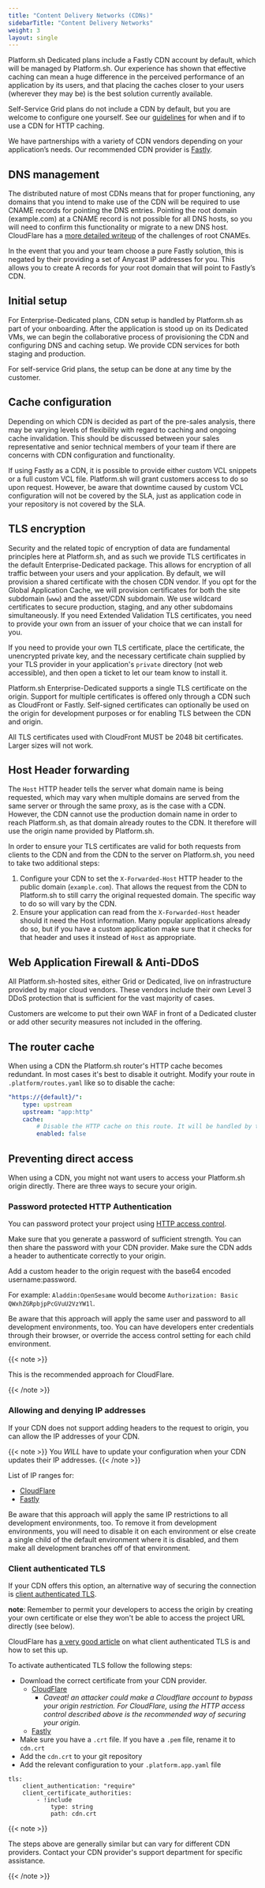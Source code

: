 ```yaml
---
title: "Content Delivery Networks (CDNs)"
sidebarTitle: "Content Delivery Networks"
weight: 3
layout: single
---
```


Platform.sh Dedicated plans include a Fastly CDN account by default, which will be managed by Platform.sh.
Our experience has shown that effective caching can mean a huge difference in the perceived performance of an application by its users,
and that placing the caches closer to your users (wherever they may be) is the best solution currently available.

Self-Service Grid plans do not include a CDN by default, but you are welcome to configure one yourself.
See our [guidelines](../../bestpractices/http-caching.md) for when and if to use a CDN for HTTP caching.

We have partnerships with a variety of CDN vendors depending on your application’s needs.
Our recommended CDN provider is [Fastly](./fastly.md).

## DNS management

The distributed nature of most CDNs means that for proper functioning,
any domains that you intend to make use of the CDN will be required to use CNAME records for pointing the DNS entries.
Pointing the root domain (example.com) at a CNAME record is not possible for all DNS hosts,
so you will need to confirm this functionality or migrate to a new DNS host.
CloudFlare has a [more detailed writeup](https://blog.cloudflare.com/introducing-cname-flattening-rfc-compliant-cnames-at-a-domains-root/)
of the challenges of root CNAMEs.

In the event that you and your team choose a pure Fastly solution,
this is negated by their providing a set of Anycast IP addresses for you.
This allows you to create A records for your root domain that will point to Fastly’s CDN.

## Initial setup

For Enterprise-Dedicated plans, CDN setup is handled by Platform.sh as part of your onboarding.
After the application is stood up on its Dedicated VMs,
we can begin the collaborative process of provisioning the CDN and configuring DNS and caching setup.
We provide CDN services for both staging and production.

For self-service Grid plans, the setup can be done at any time by the customer.

## Cache configuration

Depending on which CDN is decided as part of the pre-sales analysis,
there may be varying levels of flexibility with regard to caching and ongoing cache invalidation.
This should be discussed between your sales representative and senior technical members of your team
if there are concerns with CDN configuration and functionality.

If using Fastly as a CDN, it is possible to provide either custom VCL snippets or a full custom VCL file.
Platform.sh will grant customers access to do so upon request.
However, be aware that downtime caused by custom VCL configuration will not be covered by the SLA,
just as application code in your repository is not covered by the SLA.

## TLS encryption

Security and the related topic of encryption of data are fundamental principles here at Platform.sh,
and as such we provide TLS certificates in the default Enterprise-Dedicated package.
This allows for encryption of all traffic between your users and your application.
By default, we will provision a shared certificate with the chosen CDN vendor.
If you opt for the Global Application Cache, we will provision certificates for both the site subdomain (`www`) and the asset/CDN subdomain.
We use wildcard certificates to secure production, staging, and any other subdomains simultaneously.
If you need Extended Validation TLS certificates,
you need to provide your own from an issuer of your choice that we can install for you.

If you need to provide your own TLS certificate, place the certificate, the unencrypted private key,
and the necessary certificate chain supplied by your TLS provider in your application's `private` directory (not web accessible),
and then open a ticket to let our team know to install it.

Platform.sh Enterprise-Dedicated supports a single TLS certificate on the origin.
Support for multiple certificates is offered only through a CDN such as CloudFront or Fastly.
Self-signed certificates can optionally be used on the origin for development purposes or for enabling TLS between the CDN and origin.

All TLS certificates used with CloudFront MUST be 2048 bit certificates.
Larger sizes will not work.

## Host Header forwarding

The `Host` HTTP header tells the server what domain name is being requested,
which may vary when multiple domains are served from the same server or through the same proxy, as is the case with a CDN.
However, the CDN cannot use the production domain name in order to reach Platform.sh, as that domain already routes to the CDN.
It therefore will use the origin name provided by Platform.sh.

In order to ensure your TLS certificates are valid for both requests from clients to the CDN and from the CDN to the server on Platform.sh,
you need to take two additional steps:

1. Configure your CDN to set the `X-Forwarded-Host` HTTP header to the public domain (`example.com`).
   That allows the request from the CDN to Platform.sh to still carry the original requested domain.
   The specific way to do so will vary by the CDN.
2. Ensure your application can read from the `X-Forwarded-Host` header should it need the Host information.
   Many popular applications already do so,
   but if you have a custom application make sure that it checks for that header
   and uses it instead of `Host` as appropriate.

## Web Application Firewall & Anti-DDoS

All Platform.sh-hosted sites, either Grid or Dedicated, live on infrastructure provided by major cloud vendors.
These vendors include their own Level 3 DDoS protection that is sufficient for the vast majority of cases.

Customers are welcome to put their own WAF in front of a Dedicated cluster or add other security measures not included in the offering.

## The router cache

When using a CDN the Platform.sh router's HTTP cache becomes redundant.
In most cases it's best to disable it outright.
Modify your route in `.platform/routes.yaml` like so to disable the cache:

```yaml
"https://{default}/":
    type: upstream
    upstream: "app:http"
    cache:
        # Disable the HTTP cache on this route. It will be handled by the CDN instead.
        enabled: false
```

## Preventing direct access

When using a CDN, you might not want users to access your Platform.sh origin directly.
There are three ways to secure your origin.

### Password protected HTTP Authentication

You can password protect your project using [HTTP access control](../../overview/environments/http-access-control.md).

Make sure that you generate a password of sufficient strength.
You can then share the password with your CDN provider.
Make sure the CDN adds a header to authenticate correctly to your origin.

Add a custom header to the origin request with the base64 encoded username:password.

For example: `Aladdin:OpenSesame` would become `Authorization: Basic QWxhZGRpbjpPcGVuU2VzYW1l`.

Be aware that this approach will apply the same user and password to all development environments, too.
You can have developers enter credentials through their browser,
or override the access control setting for each child environment.

{{< note >}}

This is the recommended approach for CloudFlare.

{{< /note >}}

### Allowing and denying IP addresses

If your CDN does not support adding headers to the request to origin, you can allow the IP addresses of your CDN.

{{< note >}}
You *WILL* have to update your configuration when your CDN updates their IP addresses.
{{< /note >}}

List of IP ranges for:

- [CloudFlare](https://www.cloudflare.com/ips/)
- [Fastly](https://docs.fastly.com/en/guides/accessing-fastlys-ip-ranges)

Be aware that this approach will apply the same IP restrictions to all development environments, too.
To remove it from development environments, you will need to disable it on each environment
or else create a single child of the default environment where it is disabled,
and them make all development branches off of that environment.

### Client authenticated TLS

If your CDN offers this option, an alternative way of securing the connection is [client authenticated TLS](/configuration/routes/https.md#client-authenticated-tls).

**note**: Remember to permit your developers to access the origin by creating your own certificate
or else they won't be able to access the project URL directly (see below).

CloudFlare has [a very good article](https://developers.cloudflare.com/ssl/origin-configuration/authenticated-origin-pull/)
on what client authenticated TLS is and how to set this up.

To activate authenticated TLS follow the following steps:

- Download the correct certificate from your CDN provider.
     - [CloudFlare](https://developers.cloudflare.com/ssl/static/authenticated_origin_pull_ca.pem)
         - *Caveat! an attacker could make a Cloudflare account to bypass your origin restriction. For CloudFlare, using the HTTP access control described above is the recommended way of securing your origin.*
     - [Fastly](https://docs.fastly.com/products/waf-tuning-plus-package#authenticated-tls-to-origin)
- Make sure you have a `.crt` file. If you have a `.pem` file, rename it to `cdn.crt`
- Add the `cdn.crt` to your git repository
- Add the relevant configuration to your `.platform.app.yaml` file
```
tls:
    client_authentication: "require"
    client_certificate_authorities:
        - !include
            type: string
            path: cdn.crt
```

{{< note >}}

The steps above are generally similar but can vary for different CDN providers.
Contact your CDN provider's support department for specific assistance.

{{< /note >}}

